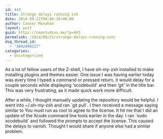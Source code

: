 ```yaml
---
id: 443
title: Strange delays running zsh
date: 2014-09-21T00:04:26+00:00
author: Connor Monahan
layout: post
guid: https://cmastudios.me/?p=443
permalink: /2014/09/21/strange-delays-running-zsh/
dsq_thread_id:
  - "3042449117"
categories:
  - Uncategorized
---
```

As a lot of fellow users of the Z-shell, I have oh-my-zsh installed to make installing plugins and themes easier. One issue I was having earlier today was every time I typed a command or pressed return, it would delay for a couple seconds while displaying &#8216;xcodebuild&#8217; and then &#8216;git&#8217; in the title bar. This was very frustrating, as it made quick work more difficult.

After a while, I thought manually updating the repository would be helpful. I went into ~/.oh-my-zsh and ran \`git pull\`. I then received a message saying similar to You must run as root to agree to the license. It hit me that I did an update of the Xcode command line tools earlier in the day. I ran \`sudo xcodebuild\` and followed the prompts to accept the license. This caused the delays to vanish. Thought I would share if anyone else had a similar problem.